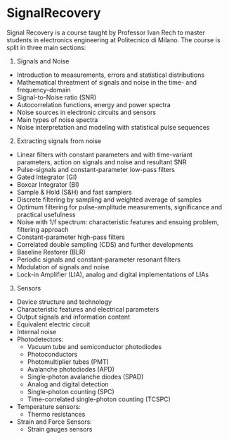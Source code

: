 # SignalRecovery
Signal Recovery is a course taught by Professor Ivan Rech to master students in electronics engineering at Politecnico di Milano.
The course is split in three main sections:
1. Signals and Noise
  - Introduction to measurements, errors and statistical distributions
  - Mathematical threatment of signals and noise in the time- and frequency-domain
  - Signal-to-Noise ratio (SNR)
  - Autocorrelation functions, energy and power spectra
  - Noise sources in electronic circuits and sensors
  - Main types of noise spectra
  - Noise interpretation and modeling with statistical pulse sequences

2. Extracting signals from noise
  - Linear filters with constant parameters and with time-variant parameters, action on signals and noise and resultant SNR
  - Pulse-signals and constant-parameter low-pass filters
  - Gated Integrator (GI)
  - Boxcar Integrator (BI)
  - Sample & Hold (S&H) and fast samplers
  - Discrete filtering by sampling and weighted average of samples
  - Optimum filtering for pulse-amplitude measurements, significance and practical usefulness
  - Noise with 1/f spectrum: characteristic features and ensuing problem, filtering approach
  - Constant-parameter high-pass filters
  - Correlated double sampling (CDS) and further developments
  - Baseline Restorer (BLR)
  - Periodic signals and constant-parameter resonant filters
  - Modulation of signals and noise
  - Lock-in Amplifier (LIA), analog and digital implementations of LIAs

3. Sensors
  - Device structure and technology
  - Characteristic features and electrical parameters
  - Output signals and information content
  - Equivalent electric circuit
  - Internal noise
  - Photodetectors:
    - Vacuum tube and semiconductor photodiodes
    - Photoconductors
    - Photomultiplier tubes (PMT)
    - Avalanche photodiodes (APD)
    - Single-photon avalanche diodes (SPAD)
    - Analog and digital detection
    - Single-photon counting (SPC)
    - Time-correlated single-photon counting (TCSPC)
  - Temperature sensors:
    - Thermo resistances
  - Strain and Force Sensors:
    - Strain gauges sensors


